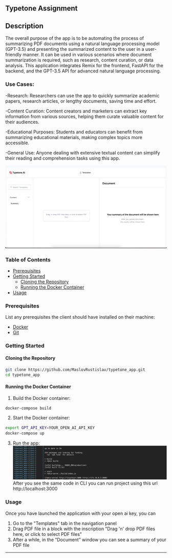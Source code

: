 
## Typetone Assignment

## Description
The overall purpose of the app is to be automating the process of summarizing PDF documents using a natural language processing model (GPT-3.5) and presenting the summarized content to the user in a user-friendly manner. It can be used in various scenarios where document summarization is required, such as research, content curation, or data analysis. This  application integrates Remix for the frontend, FastAPI for the backend, and the GPT-3.5 API for advanced natural language processing.

### Use Cases:

-Research: Researchers can use the app to quickly summarize academic papers, research articles, or lengthy documents, saving time and effort.

-Content Curation: Content creators and marketers can extract key information from various sources, helping them curate valuable content for their audiences.

-Educational Purposes: Students and educators can benefit from summarizing educational materials, making complex topics more accessible.

-General Use: Anyone dealing with extensive textual content can simplify their reading and comprehension tasks using this app.

[![Watch the video](/client/app/assets/img/videoIMG.png)](/client/app/assets/videos/TypetoneAssignment.mov)


### Table of Contents

- [Prerequisites](#prerequisites)
- [Getting Started](#getting-started)
  - [Cloning the Repository](#cloning-the-repository)
  - [Running the Docker Container](#running-the-docker-container)
- [Usage](#usage)

### Prerequisites

List any prerequisites the client should have installed on their machine:

- [Docker](https://www.docker.com/get-started)
- [Git](https://git-scm.com/)

### Getting Started


#### Cloning the Repository

```bash
git clone https://github.com/MaslovRustislav/typetone_app.git
cd typetone_app
```

#### Running the Docker Container

1.  Build the Docker container:

   ```bash
   docker-compose build
   ```

2. Start the Docker container:

```bash
export GPT_API_KEY=YOUR_OPEN_AI_API_KEY
docker-compose up
```  

3. Run the app:
![Alt text](/client/app/assets/img/runnedApp.png "Optional title")
After you see the same code in CLI you can run project using this url http://localhost:3000

### Usage

Once you have launched the application with your open ai key, you can
1) Go to the "Templates" tab in the navigation panel
2) Drag
PDF file in a block with the inscription "Drag 'n' drop PDF files here, or click to select PDF files"
3) After a while, in the “Document” window you can see a summary of your PDF file
---
